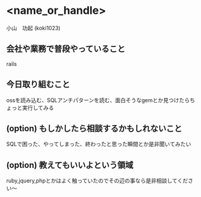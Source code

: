 # <name_or_handle>

小山　功起 (koki1023)

## 会社や業務で普段やっていること

rails

## 今日取り組むこと

ossを読み込む、SQLアンチパターンを読む、面白そうなgemとか見つけたらちょっと実行してみる

## (option) もしかしたら相談するかもしれないこと

SQLで困った、やってしまった、終わったと思った瞬間とか是非聞いてみたい


## (option) 教えてもいいよという領域

ruby,jquery,phpとかはよく触っていたのでその辺の事なら是非相談してください〜
